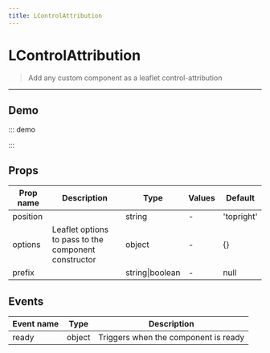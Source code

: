 ```yaml
---
title: LControlAttribution
---
```


# LControlAttribution

> Add any custom component as a leaflet control-attribution

---

## Demo

::: demo
<template>
<l-map style="height: 350px" :zoom="zoom" :center="center">
<l-tile-layer :url="url"></l-tile-layer>
<l-control-attribution position="topright" prefix="A custom prefix"></l-control-attribution>
</l-map>
</template>

<script>
import {LMap, LTileLayer, LControlAttribution} from "wgis.leaflet.vue2";

export default {
  components: {
    LMap,
    LTileLayer,
    LControlAttribution
  },
  data () {
    return {
      url: 'https://{s}.tile.openstreetmap.org/{z}/{x}/{y}.png',
      zoom: 8,
      center: [47.313220, -1.319482],
    };
  }
}
</script>

:::

## Props

| Prop name | Description                                          | Type            | Values | Default    |
| --------- | ---------------------------------------------------- | --------------- | ------ | ---------- |
| position  |                                                      | string          | -      | 'topright' |
| options   | Leaflet options to pass to the component constructor | object          | -      | {}         |
| prefix    |                                                      | string\|boolean | -      | null       |

## Events

| Event name | Type   | Description                          |
| ---------- | ------ | ------------------------------------ |
| ready      | object | Triggers when the component is ready |
